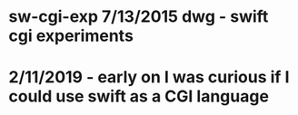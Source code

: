 # sw-cgi-exp 7/13/2015 dwg - swift cgi experiments

# 2/11/2019 - early on I was curious if I could use swift as a CGI language
